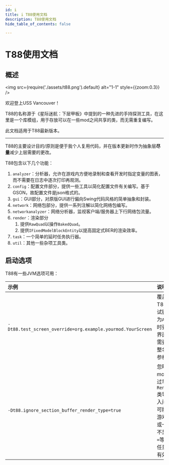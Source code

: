 ```yaml
---
id: i
title: i T88使用文档
description: T88使用文档
hide_table_of_contents: false

---
```


# T88使用文档

## 概述

<img src={require('./assets/t88.png').default} alt="1-1" style={{zoom:0.3}} />

欢迎登上USS Vancouver！

T88的名称源于《星际迷航：下层甲板》中提到的一种先进的手持探测工具，在这里是一个库模组，用于存放可以在一些mod之间共享的类，而无需重复编写。

此文档适用于T88最新版本。

---

T88的主要设计目的/原则是便于我个人复用代码，并在版本更新时作为抽象层**尽量**减少上层需要的更改。

T88包含以下几个功能：

1. `analyzer`：分析器，允许在游戏内方便地录制和查看开发时指定变量的图表，而不需要在日志中逐次打印再观测。
2. `config`：配置文件部分，提供一些工具以简化配置文件有关编写。基于GSON，故配置文件是json格式的。
3. `gui`：GUI部分，对原版GUI进行偏向Swing代码风格的简单抽象和封装。
4. `network`：网络包部分，提供一系列注解以简化网络包编写。
5. `networkanalyzer`：网络分析器，监视客户端/服务器上下行网络包流量。
6. `render`：渲染部分
    1. 提供`RawQuad`以操作`BakedQuad`。
    2. 提供`IFixedModelBlockEntity`以提高固定式BER的渲染效率。
7. `task`：一个简单的延时任务执行器。
8. `util`：其他一些杂项工具类。

## 启动选项

T88有一些JVM选项可用：

| 示例                                                        | 说明                                                         |
| :---------------------------------------------------------- | :----------------------------------------------------------- |
| `-Dt88.test_screen_override=org.example.yourmod.YourScreen` | 覆盖按下T88 GUI测试键（默认为`ALT+T`）时要启动的界面。<br/>需要指定完整名称和无参构造器。 |
| `-Dt88.ignore_section_buffer_render_type=true`              | 忽略由其他mod引起的过早加载`RenderType`类导致的注入问题。<br/>可能会导致游戏时崩溃或一些内容不显示。<br/>`=`等号后填任意文本均有效。 |